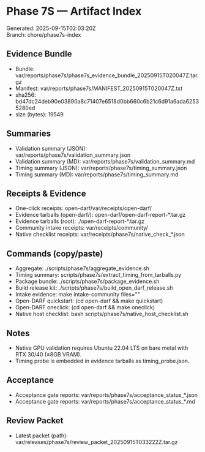# Phase 7S — Artifact Index

Generated: 2025-09-15T02:03:20Z  
Branch: chore/phase7s-index

## Evidence Bundle
- Bundle: var/reports/phase7s/phase7s_evidence_bundle_20250915T020047Z.tar.gz
- Manifest: var/reports/phase7s/MANIFEST_20250915T020047Z.txt
- sha256: bd47dc24deb90e03890a8c71407e6518d0bb660c6b21c6d91a6ada62535280ed
- size (bytes): 19549

## Summaries
- Validation summary (JSON): var/reports/phase7s/validation_summary.json
- Validation summary (MD):   var/reports/phase7s/validation_summary.md
- Timing summary (JSON):     var/reports/phase7s/timing_summary.json
- Timing summary (MD):       var/reports/phase7s/timing_summary.md

## Receipts & Evidence
- One-click receipts: open-darf/var/receipts/open-darf/
- Evidence tarballs (open-darf/): open-darf/open-darf-report-*.tar.gz
- Evidence tarballs (root): ./open-darf-report-*.tar.gz
- Community intake receipts: var/receipts/community/
- Native checklist receipts: var/receipts/phase7s/native_check_*.json

## Commands (copy/paste)
- Aggregate: ./scripts/phase7s/aggregate_evidence.sh
- Timing summary: scripts/phase7s/extract_timing_from_tarballs.py
- Package bundle: ./scripts/phase7s/package_evidence.sh
- Build release kit: ./scripts/phase7s/build_open_darf_release.sh
- Intake evidence: make intake-community files="<paths>"
- Open-DARF quickstart: (cd open-darf && make quickstart)
- Open-DARF oneclick: (cd open-darf && make oneclick)
- Native host checklist: bash scripts/phase7s/native_host_checklist.sh

## Notes
- Native GPU validation requires Ubuntu 22.04 LTS on bare metal with RTX 30/40 (≥8GB VRAM).
- Timing probe is embedded in evidence tarballs as timing_probe.json.

## Acceptance
- Acceptance gate reports: var/reports/phase7s/acceptance_status_*.json
- Acceptance gate reports: var/reports/phase7s/acceptance_status_*.md

## Review Packet
- Latest packet (path): var/releases/phase7s/review_packet_20250915T033222Z.tar.gz
